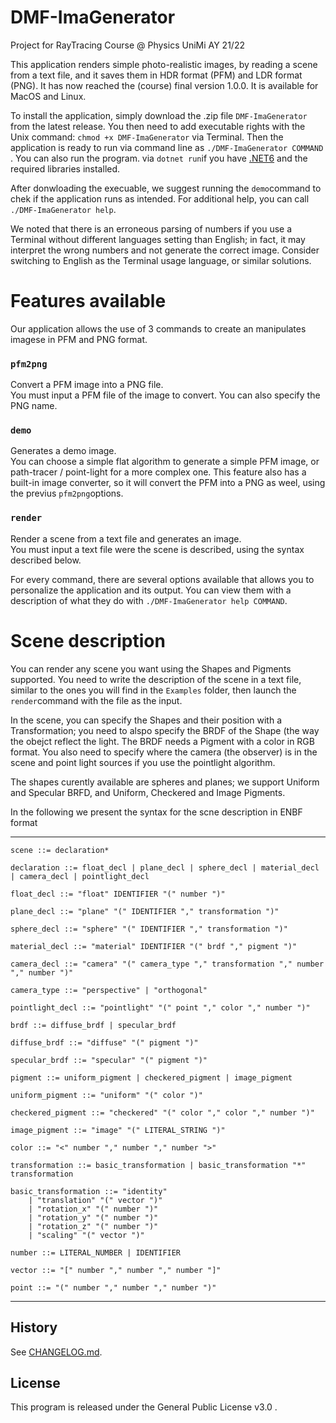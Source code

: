 # DMF-ImaGenerator
Project for RayTracing Course @ Physics UniMi AY 21/22

This application renders simple photo-realistic images, by reading a scene from a text file, and it saves them in HDR format (PFM) and LDR format (PNG). It has now reached the (course) final version 1.0.0. It is available for MacOS and Linux.

To install the application, simply download the .zip file ``DMF-ImaGenerator`` from the latest release. You then need to add executable rights with the Unix command: ``chmod +x DMF-ImaGenerator`` via Terminal. Then the application is ready to run via command line as ``./DMF-ImaGenerator COMMAND`` . You can also run the program. via ``dotnet run``if you have [.NET6](https://dotnet.microsoft.com/en-us/) and the required libraries installed.

After donwloading the execuable, we suggest running the ``demo``command to chek if the application runs as intended. For additional help, you can call ``./DMF-ImaGenerator help``.

We noted that there is an erroneous parsing of numbers if you use a Terminal without different languages setting than English; in fact, it may interpret the wrong numbers and not generate the correct image. Consider switching to English as the Terminal usage language, or similar solutions.


# Features available

Our application allows the use of 3 commands to create an manipulates imagese in PFM and PNG format.

### ``pfm2png``
Convert a PFM image into a PNG file. <br>
You must input a PFM file of the image to convert. You can also specify the PNG name.

### ``demo``
Generates a demo image. <br>
You can choose a simple flat algorithm to generate a simple PFM image, or path-tracer / point-light for a more complex one.
This feature also has a built-in image converter, so it will convert the PFM into a PNG as weel, using the previus ``pfm2png``options.

### ``render``
Render a scene from a text file and generates an image. <br>
You must input a text file were the scene is described, using the syntax described below.


For every command, there are several options available that allows you to personalize the application and its output. You can view them with a description of what they do with ``./DMF-ImaGenerator help COMMAND``.

# Scene description
You can render any scene you want using the Shapes and Pigments supported. You need to write the description of the scene in a text file, similar to the ones you will find in the ``Examples`` folder, then launch the ``render``command with the file as the input.

In the scene, you can specify the Shapes and their position with a Transformation; you need to alspo specify the BRDF of the Shape (the way the obejct reflect the light. The BRDF needs a Pigment with a color in RGB format. You also need to specify where the camera (the observer) is in the scene and point light sources if you use the pointlight algorithm.

The shapes curently available are spheres and planes; we support Uniform and Specular BRFD, and Uniform, Checkered and Image Pigments.

<!---
## Syntax
You decleare the elemnts in the scene with the folllowing syntax. The word ``float``indicates a floating point number, ``int`` an integer number.

#### Elementary elements
- Color ``<float, float, float>``
- Vector ``[float, float, float]``
- Point ``(float, float, float)``

#### Transformation
You can combine transfom
- Translation ``translation(Vector)``
- Rotation on X axis of some angle ``rotation_x(float)``
- Rotation on Y axis of some angle ``rotation_y(float)``
- Rotation on Z axis of some angle ``rotation_z(float)``
- Scaling ``scaling(Vector)``
--->

In the following we present the syntax for the scne description in ENBF format

---

    scene ::= declaration*
    
    declaration ::= float_decl | plane_decl | sphere_decl | material_decl | camera_decl | pointlight_decl
    
    float_decl ::= "float" IDENTIFIER "(" number ")"
    
    plane_decl ::= "plane" "(" IDENTIFIER "," transformation ")"
    
    sphere_decl ::= "sphere" "(" IDENTIFIER "," transformation ")"
    
    material_decl ::= "material" IDENTIFIER "(" brdf "," pigment ")"
    
    camera_decl ::= "camera" "(" camera_type "," transformation "," number "," number ")"
    
    camera_type ::= "perspective" | "orthogonal"
	
	pointlight_decl ::= "pointlight" "(" point "," color "," number ")"
    
    brdf ::= diffuse_brdf | specular_brdf
    
    diffuse_brdf ::= "diffuse" "(" pigment ")"
    
    specular_brdf ::= "specular" "(" pigment ")"
    
    pigment ::= uniform_pigment | checkered_pigment | image_pigment
    
    uniform_pigment ::= "uniform" "(" color ")"
    
    checkered_pigment ::= "checkered" "(" color "," color "," number ")"
    
    image_pigment ::= "image" "(" LITERAL_STRING ")"
    
    color ::= "<" number "," number "," number ">"
    
    transformation ::= basic_transformation | basic_transformation "*" transformation
    
    basic_transformation ::= "identity" 
        | "translation" "(" vector ")"
        | "rotation_x" "(" number ")"
        | "rotation_y" "(" number ")"
        | "rotation_z" "(" number ")"
        | "scaling" "(" vector ")"
         
    number ::= LITERAL_NUMBER | IDENTIFIER
    
    vector ::= "[" number "," number "," number "]"
    
    point ::= "(" number "," number "," number ")"

---

## History
See [CHANGELOG.md](https://github.com/Dima0012/DMF-ImaGenerator/blob/master/CHANGELOG.md).

## License
This program is released under the General Public License v3.0 .

